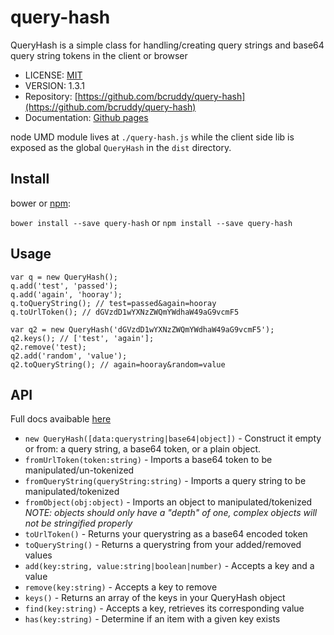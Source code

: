 # query-hash
QueryHash is a simple class for handling/creating query strings and base64 query string tokens in the client or browser

* LICENSE: [MIT](https://github.com/bcruddy/query-hash/blob/master/LICENSE)
* VERSION: 1.3.1
* Repository: [https://github.com/bcruddy/query-hash](https://github.com/bcruddy/query-hash)
* Documentation: [Github pages](https://bcruddy.github.io/query-hash/)

node UMD module lives at `./query-hash.js` while the client side lib is exposed as the global `QueryHash` in the `dist` directory.

## Install
bower or [npm](https://www.npmjs.com/package/query-hash):

`bower install --save query-hash` or `npm install --save query-hash`

## Usage

    var q = new QueryHash();
    q.add('test', 'passed');
    q.add('again', 'hooray');
    q.toQueryString(); // test=passed&again=hooray
    q.toUrlToken(); // dGVzdD1wYXNzZWQmYWdhaW49aG9vcmF5

    var q2 = new QueryHash('dGVzdD1wYXNzZWQmYWdhaW49aG9vcmF5');
    q2.keys(); // ['test', 'again'];
    q2.remove('test);
    q2.add('random', 'value');
    q2.toQueryString(); // again=hooray&random=value

## API
Full docs avaibable [here](https://bcruddy.github.io/query-hash/)

* `new QueryHash([data:querystring|base64|object])` - Construct it empty or from: a query string, a base64 token, or a plain object.
* `fromUrlToken(token:string)` - Imports a base64 token to be manipulated/un-tokenized
* `fromQueryString(queryString:string)` - Imports a query string to be manipulated/tokenized
* `fromObject(obj:object)` - Imports an object to manipulated/tokenized *NOTE: objects should only have a "depth" of one, complex objects will not be stringified properly*
* `toUrlToken()` - Returns your querystring as a base64 encoded token
* `toQueryString()` - Returns a querystring from your added/removed values
* `add(key:string, value:string|boolean|number)` - Accepts a key and a value
* `remove(key:string)` - Accepts a key to remove
* `keys()` - Returns an array of the keys in your QueryHash object
* `find(key:string)` - Accepts a key, retrieves its corresponding value
* `has(key:string)` - Determine if an item with a given key exists
